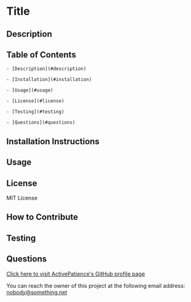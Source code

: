 # Title
## Description

## Table of Contents

    - [Description](#description) 

    - [Installation](#installation) 

    - [Usage](#usage) 

    - [License](#license) 

    - [Testing](#testing) 

    - [Questions](#questions) 

    
## Installation Instructions

## Usage

## License
MIT License
## How to Contribute

## Testing

## Questions

[Click here to visit ActivePatience's GitHub profile page](https://www.github.com/ActivePatience)

You can reach the owner of this project at the following email address: nobody@something.net